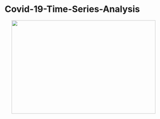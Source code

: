 # Covid-19-Time-Series-Analysis
<p align="center">
  <img width="460" height="300" src="https://www.fda.gov/files/covid19-1600x900.jpg">
</p>

